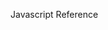 
<!--Node Js learnings
To make any project to be npm, go to root directory of that folder and run 'npm init' and answer some basic questions it will enable npm on that project
then go to package.json and add start script to say ex: node app.js so when you run npm start on command line, it will run node app.js internally
To test if node is installed, just create a plain .js file and run that file using cmd or bash with command node "path to the file", it will show the output of .js file meaning if u have console statement
it will print the console output 
1)Require function can be used to load .js file meaning when we use require('express') it internally just loads index.js in express node module
. we can create two .js files in plain simple application (not node enabled) and can export on .js file and import that using require statement in another .js file because import feature is from ES2015 (meaning javascript feature) and not from any specific framework
Ex: See the first 5 minutes of below video https://www.youtube.com/watch?v=RLtyhwFtXQA
2)Node.js provides capabilities to create your own web server which will handle HTTP requests asynchronously. You can use IIS or Apache to run Node.js web application but it is recommended to use Node.js web server
3) Read about node folder structure meaning Node_modules and node_modules/.bin  ,local vs global installation
https://docs.npmjs.com/files/folders.html
-->

 Javascript Reference

<!-- Javascript learnings
Top Eight Javascfript Objecfs and Array Functions 
https://www.youtube.com/watch?v=Xal65C7pxVM
2) Value vs reference type:
  5 primitive type  : boolean, string, integer, null , undefined
  Above are value type meaning when we make a copy of them then change old value, new variable will not be changed as new memory heap will be created for new ones
  Non-Primitive Types-Reference Types : Array, Functions and Objects --Techinically all are called as Objects
  when we assign or copy them to new variable then any change in old variable data will change new variable data also

3) Learn Es6 Concepts--Must to learn new features
4)Closure - Lexical scoping ??
  javascript is a compiled language, but what does this mean? Shortly, just before execution, the source code is sent by the engine trough a compiler, in which, during an early phase called lexing (or tokenizing), scope get defined. This doesn’t just tell us what’s in a name, but also remember us that lexical scope is based on where variables and blocks of scope have been authored in the source code. In other words, lexical scope is defined by you during author time and frozen by the lexer during compilation
  5) Use Strict --look all the way at bottom
.filter()
.map()
5) Difference between function and methods in javascript
  a method is a function defined as property in object. (Methods are functions stored as object properties.)
  Reference : https://www.w3schools.com/js/js_object_methods.asp
  var person = {
  firstName: "John",
  lastName : "Doe",
  id       : 5566,
  fullName : function() {
    return this.firstName + " " + this.lastName;
  }
};
 fullname is property in person Object and can be accessed as method/function by person.fullname(), where as function is defined at global level.
6) Tilde symbol (~) in javascript ,does boolean check on a string, Example below
On its own, indexOf() returns the index number of a String object passed in.

var foo = "bar";

foo.indexOf("r"); // 2
foo.indexOf("b"); // 0
foo.indexOf("a"); // 1
Combined with ~, it can do a boolean check if an item exists in a string value:

var foo = "hello world";

if (~foo.indexOf("w")) {
  // item in list
} else {
  // item not in list
}
This works because if a value does not exist the return is -1 for historical reasons. 

7) Prototype:
 All JavaScript objects inherit properties and methods from a prototype.
 The JavaScript prototype property allows you to add new properties to object constructors:
 function Person(first, last, age, eyecolor) {
  this.firstName = first;
  this.lastName = last;
  this.age = age;
  this.eyeColor = eyecolor;
}

Person.prototype.nationality = "English";
 Documentation: https://www.w3schools.com/js/js_object_prototypes.asp
Good knowledge on interview questions--https://www.toptal.com/javascript/interview-questions
-->





<!-- Learnings from this app:
 1) Make Sure Script Tag is declared, only then Data function will work
 2)If want to set the value in Parent Component or in any other component value of HTML(rather than in same component)
    then use PROP field Ex: <span>Componentproperty</span> in below example or entire InterpolationComponent.vue refers as example
 3) if you dont want in another component to change the value of field then use Data() function as shown below 
    for <span>{{databind}}</span> 
 4) if want to use V-modal in parent component or class then use @input method as shown below and can also bind the value of that control to
    another control using interpolation
  5) use props to set the default value but can be overridden in parent component
    Example <<name1>> property in InterpolationComponent.vue 
  6) Slot example below <slot> coming from slot.vue   and example to set the value of slot field in parent <<slotparentsetvalue>> 
  7) Pass button click event from component to parent  and set the fields in parents class using that event
  8) pass button click event from component to parent with some static data and use that data to set fields values in parent class 
  9) pass button click event from component to parent with some dynamic field data from component and use that data to set fields values in parent class  
  10) pass Dropdown select event change
  11) Look at tour of heroes app for Dynamic Component Loading , navigating b/w multiple components and sharing information between them.
-->





<!--
1) "Use Strict"--
The short and most important answer here is that use strict is a way to voluntarily enforce stricter parsing and error handling on your JavaScript code at runtime. Code errors that would otherwise have been ignored or would have failed silently will now generate errors or throw exceptions. In general, it is a good practice.

Some of the key benefits of strict mode include:

Makes debugging easier. Code errors that would otherwise have been ignored or would have failed silently will now generate errors or throw exceptions, alerting you sooner to problems in your code and directing you more quickly to their source.
Prevents accidental globals. Without strict mode, assigning a value to an undeclared variable automatically creates a global variable with that name. This is one of the most common errors in JavaScript. In strict mode, attempting to do so throws an error.
Eliminates this coercion. Without strict mode, a reference to a this value of null or undefined is automatically coerced to the global. This can cause many headfakes and pull-out-your-hair kind of bugs. In strict mode, referencing a a this value of null or undefined throws an error.
Disallows duplicate parameter values. Strict mode throws an error when it detects a duplicate named argument for a function (e.g., function foo(val1, val2, val1){}), thereby catching what is almost certainly a bug in your code that you might otherwise have wasted lots of time tracking down.
Note: It used to be (in ECMAScript 5) that strict mode would disallow duplicate property names (e.g. var object = {foo: "bar", foo: "baz"};) but as of ECMAScript 2015 this is no longer the case.
Makes eval() safer. There are some differences in the way eval() behaves in strict mode and in non-strict mode. Most significantly, in strict mode, variables and functions declared inside of an eval() statement are not created in the containing scope (they are created in the containing scope in non-strict mode, which can also be a common source of problems).
Throws error on invalid usage of delete. The delete operator (used to remove properties from objects) cannot be used on non-configurable properties of the object. Non-strict code will fail silently when an attempt is made to delete a non-configurable property, whereas strict mode will throw an error in such a case.

 -->

